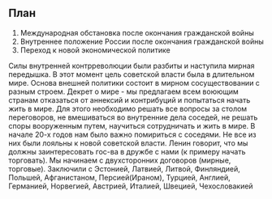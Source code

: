 ## План
1. Международная обстановка после окончания гражданской войны
2. Внутреннее положение России после окончания гражданской войны
3. Переход к новой экономической политике

Силы внутренней контрреволюции были разбиты и наступила мирная передышка. В этот момент цель советской власти была в длительном мире. Основа внешней политики состоит в мирном сосуществовании с разным строем. Декрет о мире - мы предлагаем всем воюющим странам отказаться от аннексий и контрибуций и попытаться начать жить в мире. Для этого необходимо решать все вопросы за столом переговоров, не вмешиваться во внутренние дела соседей, не решать споры вооруженным путем, научиться сотрудничать и жить в мире.
В начале 20-х годов нам было важно помириться с соседями. Не все из них были лояльны к новой советской власти. Ленин говорит, что мы должны заинтересовать гос-ва в дружбе с нами (к примеру начать торговать). Мы начинаем с двухсторонних договоров (мирные, торговые). Заключили с Эстонией, Латвией, Литвой, Финляндией, Польшей, Афганистаном, Персией(Ираном), Турцией, Англией, Германией, Норвегией, Австрией, Италией, Швецией, Чехословакией
